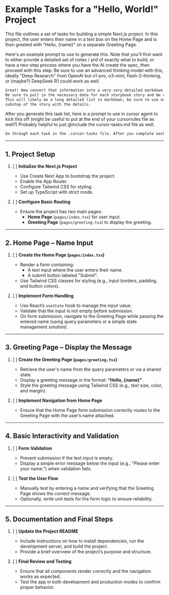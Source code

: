 # Example Tasks for a "Hello, World!" Project

This file outlines a set of tasks for building a simple Next.js project. In this project, the user enters their name in a text box on the Home Page and is then greeted with "Hello, {name}" on a separate Greeting Page.

Here's an example prompt to use to generate this. Note that you'll first want to either provide a detailed set of notes / prd of exactly what to build, or have a two-step process where you have the AI create the spec, then proceed with this step:
Be sure to use an advanced thinking model with this, ideally "Deep Research" from OpenAI but o1-pro, o3-mini, flash-2-thinking, or (maybe?) DeepSeek R1 could work as well. 

``` txt
Great! Now convert that information into a very very detailed markdown numbered list of 1 story point tasks that an AI coding agent can complete.
Be sure to pull in the necessary data for each storybook story and be detailed about the exact data and storybook story states should be for each component.
This will likely be a long detailed list in markdown, be sure to use numbers for the top-level story title and checkboxes (all default unchecked) for each
substep of the story with the details.
```

After you generate this task list, here is a prompt to use in cursor agent to kick this off (might be useful to put at the end of your cursorrules file as well?)
Probably helpful to just @include the cursor-tasks.md file as well. 
``` txt
Go through each task in the .cursor-tasks file. After you complete each task, update the file to check off any task. Run builds and commits after each task. Continue with each task until you have checked off each one. After each story, do not take a screenshot. If you need more detail about a task, you can gather relevant files and pass the FULL file to the research agent.
```

---

## 1. **Project Setup**

1. [ ] **Initialize the Next.js Project**
   - Use Create Next App to bootstrap the project.
   - Enable the App Router.
   - Configure Tailwind CSS for styling.
   - Set up TypeScript with strict mode.

2. [ ] **Configure Basic Routing**
   - Ensure the project has two main pages:
     - **Home Page** (`pages/index.tsx`) for user input.
     - **Greeting Page** (`pages/greeting.tsx`) to display the greeting.

---

## 2. **Home Page – Name Input**

1. [ ] **Create the Home Page (`pages/index.tsx`)**
   - Render a form containing:
     - A text input where the user enters their name.
     - A submit button labeled "Submit".
   - Use Tailwind CSS classes for styling (e.g., input borders, padding, and button colors).

2. [ ] **Implement Form Handling**
   - Use React’s `useState` hook to manage the input value.
   - Validate that the input is not empty before submission.
   - On form submission, navigate to the Greeting Page while passing the entered name (using query parameters or a simple state management solution).

---

## 3. **Greeting Page – Display the Message**

1. [ ] **Create the Greeting Page (`pages/greeting.tsx`)**
   - Retrieve the user's name from the query parameters or via a shared state.
   - Display a greeting message in the format: **"Hello, {name}"**.
   - Style the greeting message using Tailwind CSS (e.g., text size, color, and margin).

2. [ ] **Implement Navigation from Home Page**
   - Ensure that the Home Page form submission correctly routes to the Greeting Page with the user’s name attached.

---

## 4. **Basic Interactivity and Validation**

1. [ ] **Form Validation**
   - Prevent submission if the text input is empty.
   - Display a simple error message below the input (e.g., "Please enter your name.") when validation fails.

2. [ ] **Test the User Flow**
   - Manually test by entering a name and verifying that the Greeting Page shows the correct message.
   - Optionally, write unit tests for the form logic to ensure reliability.

---

## 5. **Documentation and Final Steps**

1. [ ] **Update the Project README**
   - Include instructions on how to install dependencies, run the development server, and build the project.
   - Provide a brief overview of the project’s purpose and structure.

2. [ ] **Final Review and Testing**
   - Ensure that all components render correctly and the navigation works as expected.
   - Test the app in both development and production modes to confirm proper behavior.
